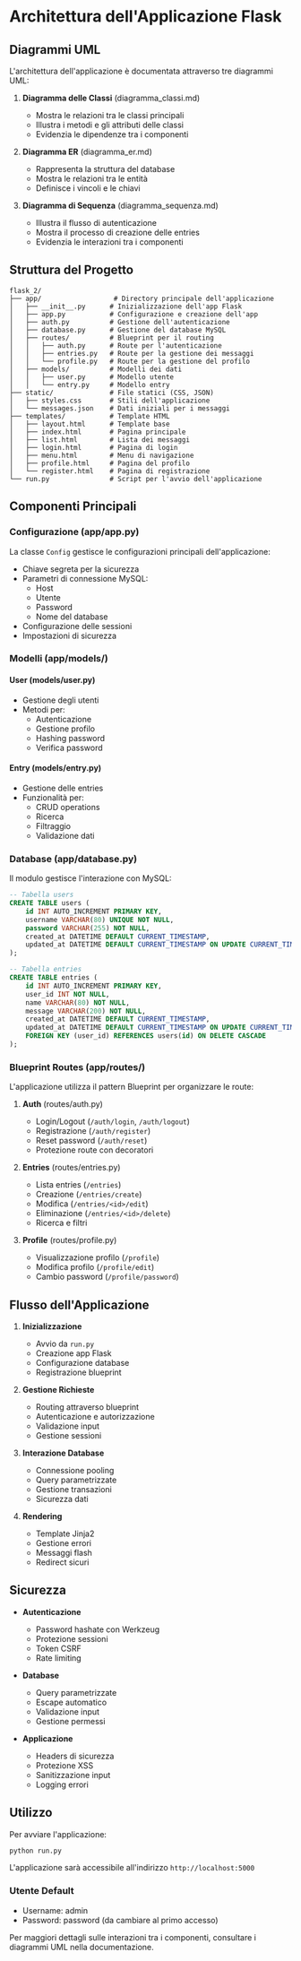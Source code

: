 # Architettura dell'Applicazione Flask

## Diagrammi UML

L'architettura dell'applicazione è documentata attraverso tre diagrammi UML:

1. **Diagramma delle Classi** (diagramma_classi.md)

   - Mostra le relazioni tra le classi principali
   - Illustra i metodi e gli attributi delle classi
   - Evidenzia le dipendenze tra i componenti

2. **Diagramma ER** (diagramma_er.md)

   - Rappresenta la struttura del database
   - Mostra le relazioni tra le entità
   - Definisce i vincoli e le chiavi

3. **Diagramma di Sequenza** (diagramma_sequenza.md)
   - Illustra il flusso di autenticazione
   - Mostra il processo di creazione delle entries
   - Evidenzia le interazioni tra i componenti

## Struttura del Progetto

```
flask_2/
├── app/                  # Directory principale dell'applicazione
│   ├── __init__.py      # Inizializzazione dell'app Flask
│   ├── app.py           # Configurazione e creazione dell'app
│   ├── auth.py          # Gestione dell'autenticazione
│   ├── database.py      # Gestione del database MySQL
│   ├── routes/          # Blueprint per il routing
│   │   ├── auth.py      # Route per l'autenticazione
│   │   ├── entries.py   # Route per la gestione dei messaggi
│   │   └── profile.py   # Route per la gestione del profilo
│   ├── models/          # Modelli dei dati
│   │   ├── user.py      # Modello utente
│   │   └── entry.py     # Modello entry
├── static/              # File statici (CSS, JSON)
│   ├── styles.css       # Stili dell'applicazione
│   └── messages.json    # Dati iniziali per i messaggi
├── templates/           # Template HTML
│   ├── layout.html      # Template base
│   ├── index.html       # Pagina principale
│   ├── list.html        # Lista dei messaggi
│   ├── login.html       # Pagina di login
│   ├── menu.html        # Menu di navigazione
│   ├── profile.html     # Pagina del profilo
│   └── register.html    # Pagina di registrazione
└── run.py               # Script per l'avvio dell'applicazione
```

## Componenti Principali

### Configurazione (app/app.py)

La classe `Config` gestisce le configurazioni principali dell'applicazione:

- Chiave segreta per la sicurezza
- Parametri di connessione MySQL:
  - Host
  - Utente
  - Password
  - Nome del database
- Configurazione delle sessioni
- Impostazioni di sicurezza

### Modelli (app/models/)

#### User (models/user.py)

- Gestione degli utenti
- Metodi per:
  - Autenticazione
  - Gestione profilo
  - Hashing password
  - Verifica password

#### Entry (models/entry.py)

- Gestione delle entries
- Funzionalità per:
  - CRUD operations
  - Ricerca
  - Filtraggio
  - Validazione dati

### Database (app/database.py)

Il modulo gestisce l'interazione con MySQL:

```sql
-- Tabella users
CREATE TABLE users (
    id INT AUTO_INCREMENT PRIMARY KEY,
    username VARCHAR(80) UNIQUE NOT NULL,
    password VARCHAR(255) NOT NULL,
    created_at DATETIME DEFAULT CURRENT_TIMESTAMP,
    updated_at DATETIME DEFAULT CURRENT_TIMESTAMP ON UPDATE CURRENT_TIMESTAMP
);

-- Tabella entries
CREATE TABLE entries (
    id INT AUTO_INCREMENT PRIMARY KEY,
    user_id INT NOT NULL,
    name VARCHAR(80) NOT NULL,
    message VARCHAR(200) NOT NULL,
    created_at DATETIME DEFAULT CURRENT_TIMESTAMP,
    updated_at DATETIME DEFAULT CURRENT_TIMESTAMP ON UPDATE CURRENT_TIMESTAMP,
    FOREIGN KEY (user_id) REFERENCES users(id) ON DELETE CASCADE
);
```

### Blueprint Routes (app/routes/)

L'applicazione utilizza il pattern Blueprint per organizzare le route:

1. **Auth** (routes/auth.py)

   - Login/Logout (`/auth/login`, `/auth/logout`)
   - Registrazione (`/auth/register`)
   - Reset password (`/auth/reset`)
   - Protezione route con decoratori

2. **Entries** (routes/entries.py)

   - Lista entries (`/entries`)
   - Creazione (`/entries/create`)
   - Modifica (`/entries/<id>/edit`)
   - Eliminazione (`/entries/<id>/delete`)
   - Ricerca e filtri

3. **Profile** (routes/profile.py)
   - Visualizzazione profilo (`/profile`)
   - Modifica profilo (`/profile/edit`)
   - Cambio password (`/profile/password`)

## Flusso dell'Applicazione

1. **Inizializzazione**

   - Avvio da `run.py`
   - Creazione app Flask
   - Configurazione database
   - Registrazione blueprint

2. **Gestione Richieste**

   - Routing attraverso blueprint
   - Autenticazione e autorizzazione
   - Validazione input
   - Gestione sessioni

3. **Interazione Database**

   - Connessione pooling
   - Query parametrizzate
   - Gestione transazioni
   - Sicurezza dati

4. **Rendering**
   - Template Jinja2
   - Gestione errori
   - Messaggi flash
   - Redirect sicuri

## Sicurezza

- **Autenticazione**

  - Password hashate con Werkzeug
  - Protezione sessioni
  - Token CSRF
  - Rate limiting

- **Database**

  - Query parametrizzate
  - Escape automatico
  - Validazione input
  - Gestione permessi

- **Applicazione**
  - Headers di sicurezza
  - Protezione XSS
  - Sanitizzazione input
  - Logging errori

## Utilizzo

Per avviare l'applicazione:

```bash
python run.py
```

L'applicazione sarà accessibile all'indirizzo `http://localhost:5000`

### Utente Default

- Username: admin
- Password: password (da cambiare al primo accesso)

Per maggiori dettagli sulle interazioni tra i componenti, consultare i diagrammi UML nella documentazione.
